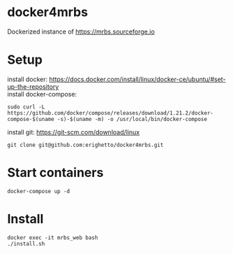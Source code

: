 # docker4mrbs

Dockerized instance of https://mrbs.sourceforge.io


# Setup
install docker: https://docs.docker.com/install/linux/docker-ce/ubuntu/#set-up-the-repository  
install docker-compose:  
    
    sudo curl -L https://github.com/docker/compose/releases/download/1.21.2/docker-compose-$(uname -s)-$(uname -m) -o /usr/local/bin/docker-compose  

install git: https://git-scm.com/download/linux 

    git clone git@github.com:erighetto/docker4mrbs.git 

# Start containers
    docker-compose up -d

# Install
    docker exec -it mrbs_web bash  
    ./install.sh  